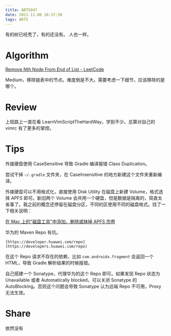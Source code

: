 ```yaml
---
title: ARTS047
date: 2021-11-06 16:57:50
tags: ARTS
---
```


有的树已经秃了，有的还没有。
人也一样。

<!--more-->

# Algorithm

[Remove Nth Node From End of List - LeetCode](https://leetcode.com/problems/remove-nth-node-from-end-of-list/)

Medium，移除链表中的节点。难度倒是不大。需要考虑一下细节，应该移除的是哪个。

# Review

上班路上一直在看 LearnVimScriptTheHardWay，学到不少。总算对自己的 vimrc 有了更多的掌控。

# Tips

外接硬盘使用 CaseSensitive 导致 Gradle 编译报错 Class Duplication。

尝试干掉 `~/.gradle` 文件夹，在 CaseInsensitive 的地方新建这个文件夹重新编译。

外接硬盘可以不用格式化，直接使用 Disk Utility 在磁盘上新建 Volume，格式选择 APFS 即可。新旧两个 Volume 会共用一个硬盘，但是数据是隔离的，简直太省事了。我之前的概念还停留在磁盘分区，不同的区使用不同的磁盘格式。找了一下相关说明：

[在 Mac 上的"磁盘工具"中添加、删除或抹掉 APFS 宗卷](https://support.apple.com/zh-cn/guide/disk-utility/dskua9e6a110/21.0/mac/12.0)

华为的 Maven Repo 有坑。

`[https://developer.huawei.com/repo](https://developers.huawei.com/repo)` 

在这个 Repo 请求不存在的依赖，比如 `com.androidx.fragment` 会返回一个 HTML，导致 Gradle 解析结果的时候报错。

自己搭建一个 Sonatype，代理华为的这个 Repo 即可。如果发现 Repo 状态为 Unavailable 或者 Automatically blocked，可以关闭 Sonatype 的 AutoBlocking。否则这个问题会导致 Sonatype 认为远端 Repo 不可用，Proxy 无法生效。

# Share

依然没有
